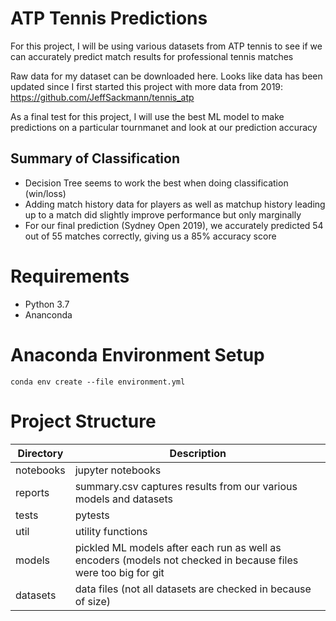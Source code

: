 # ATP Tennis Predictions

For this project, I will be using various datasets from ATP tennis to see if we can accurately predict match results for professional tennis matches

Raw data for my dataset can be downloaded here. Looks like data has been updated since I first started this project with more data from 2019: https://github.com/JeffSackmann/tennis_atp

As a final test for this project, I will use the best ML model to make predictions on a particular tournmanet and look at our prediction accuracy


## Summary of Classification

* Decision Tree seems to work the best when doing classification (win/loss)
* Adding match history data for players as well as matchup history leading up to a match did slightly improve performance but only marginally
* For our final prediction (Sydney Open 2019), we accurately predicted 54 out of 55 matches correctly, giving us a 85% accuracy score

# Requirements

* Python 3.7
* Ananconda

# Anaconda Environment Setup

```
conda env create --file environment.yml
```

# Project Structure

| Directory | Description |
| ---------- | ---------- |
| notebooks | jupyter notebooks |
| reports | summary.csv captures results from our various models and datasets |
| tests | pytests |
| util | utility functions |
| models | pickled ML models after each run as well as encoders (models not checked in because files were too big for git |
| datasets | data files (not all datasets are checked in because of size) |


